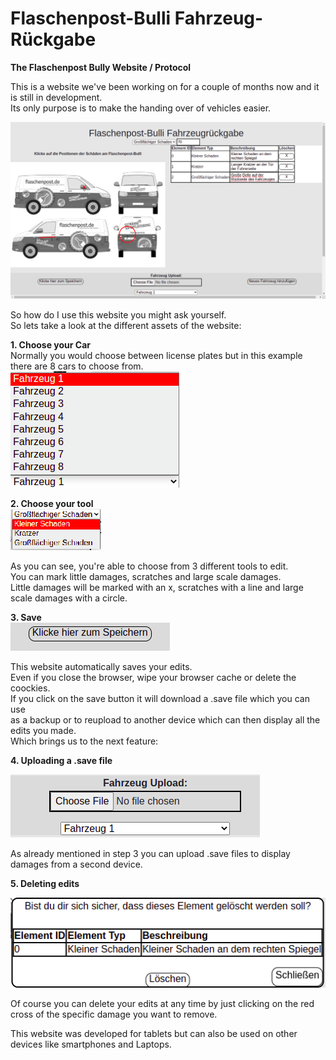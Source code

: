 # Flaschenpost-Bulli Fahrzeug-Rückgabe

<b> The Flaschenpost Bully Website / Protocol </b>

This is a website we've been working on for a couple of months now and it is still in development.</br>
Its only purpose is to make the handing over of vehicles easier.<br>

![alt text](demo_pics/websiteinuse.png)

So how do I use this website you might ask yourself.<br>
So lets take a look at the different assets of the website:<br>

<b>1. Choose your Car </b><br>
Normally you would choose between license plates but in this example there are 8 cars to choose from.<br>
![alt text](demo_pics/cars.png)


<b>2. Choose your tool</b> <br>
![alt text](demo_pics/menue.png)

As you can see, you're able to choose from 3 different tools to edit.<br>
You can mark little damages, scratches and large scale damages.<br>
Little damages will be marked with an x, scratches with a line and large scale damages with a circle.<br>

<b>3. Save</b><br>
![alt text](demo_pics/save.png)

This website automatically saves your edits.<br>
Even if you close the browser, wipe your browser cache or delete the coockies.<br>
If you click on the save button it will download a .save file which you can use <br>
as a backup or to reupload to another device which can then display all the edits you made.<br>
Which brings us to the next feature:<br>

<b>4. Uploading a .save file</b><br>

![alt text](demo_pics/upload.png)<br>

As already mentioned in step 3 you can upload .save files to display damages from a second device.<br>

<b>5. Deleting edits</b>

![alt text](demo_pics/schadendelete.png)<br>

Of course you can delete your edits at any time by just clicking on the red cross of the specific damage you want to remove.<br>

This website was developed for tablets but can also be used on other devices like smartphones and Laptops.





